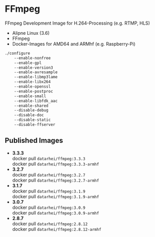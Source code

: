 # FFmpeg
FFmpeg Development Image for H.264-Processing (e.g. RTMP, HLS)

* Alipne Linux (3.6)
* FFmpeg
* Docker-Images for AMD64 and ARMhf (e.g. Raspberry-Pi)

```sh
./configure
    --enable-nonfree
    --enable-gpl
    --enable-version3
    --enable-avresample
    --enable-libmp3lame
    --enable-libx264
    --enable-openssl
    --enable-postproc
    --enable-small
    --enable-libfdk_aac
    --enable-shared
    --disable-debug
    --disable-doc
    --disable-static
    --disable-ffserver
```

## Published Images

* **3.3.3**  
  docker pull `datarhei/ffmpeg:3.3.3`  
  docker pull `datarhei/ffmpeg:3.3.3-armhf`
* **3.2.7**   
  docker pull `datarhei/ffmpeg:3.2.7`   
  docker pull `datarhei/ffmpeg:3.2.7-armhf`
* **3.1.7**  
  docker pull `datarhei/ffmpeg:3.1.9`   
  docker pull `datarhei/ffmpeg:3.1.9-armhf`
* **3.0.7**  
  docker pull `datarhei/ffmpeg:3.0.9`   
  docker pull `datarhei/ffmpeg:3.0.9-armhf`
* **2.8.7**  
  docker pull `datarhei/ffmpeg:2.8.12`   
  docker pull `datarhei/ffmpeg:2.8.12-armhf`
